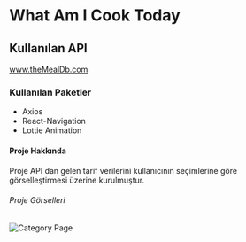 # What Am I Cook Today

## Kullanılan API

www.theMealDb.com

### Kullanılan Paketler

- Axios
- React-Navigation
- Lottie Animation

#### Proje Hakkında

Proje API dan gelen tarif verilerini kullanıcının seçimlerine göre görselleştirmesi üzerine kurulmuştur.

###### Proje Görselleri

![Category Page](whatIamCook/src/ReadmeAssets/Category.png)
